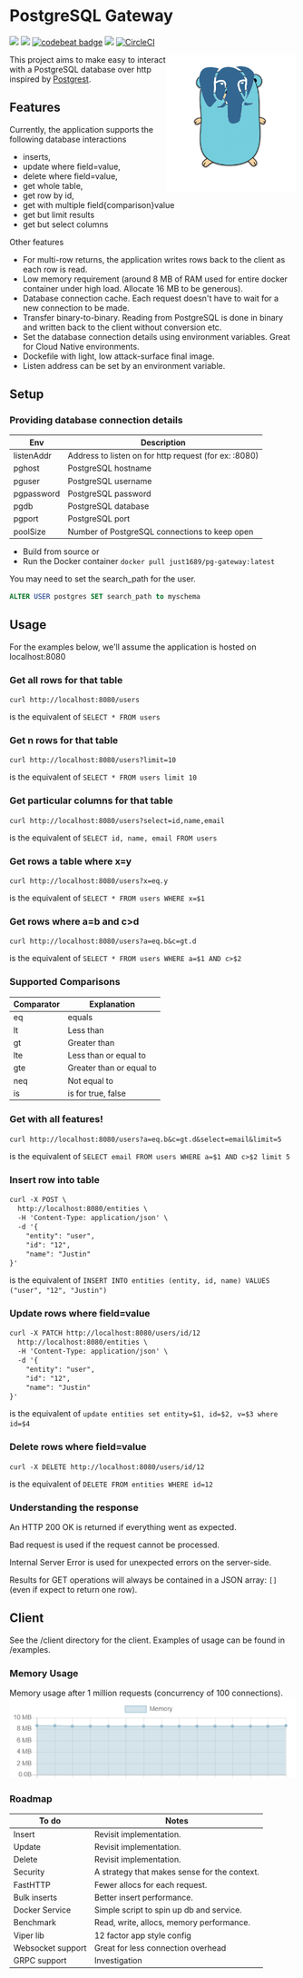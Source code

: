 # PostgreSQL Gateway
<a href="https://github.com/just1689/pg-gateway/releases"><img src="https://img.shields.io/badge/version-2.0-blue" /></a>&nbsp;<a href="https://goreportcard.com/report/github.com/just1689/pg-gateway"><img src="https://goreportcard.com/badge/github.com/just1689/pg-gateway"></a>&nbsp;<a href="https://codebeat.co/projects/github-com-just1689-pg-gateway-master"><img alt="codebeat badge" src="https://codebeat.co/badges/41278d9d-5877-4f6b-8638-9eec74b9aeba" /></a>&nbsp;<a href="https://codeclimate.com/github/just1689/pg-gateway/maintainability"><img src="https://api.codeclimate.com/v1/badges/28264ac4d5c087d43928/maintainability" /></a>&nbsp;[![CircleCI](https://circleci.com/gh/just1689/pg-gateway.svg?style=svg)](https://circleci.com/gh/just1689/pg-gateway)
<br />

<img align="right" height="240" src="docs/pg2.png" />

This project aims to make easy to interact with a PostgreSQL database over http inspired by <a href="https://github.com/PostgREST/postgrest">Postgrest</a>.


## Features

Currently, the application supports the following database interactions 
- inserts, 
- update where field=value,
- delete where field=value,
- get whole table, 
- get row by id, 
- get with multiple field{comparison}value
- get but limit results
- get but select columns

Other features
- For multi-row returns, the application writes rows back to the client as each row is read.
- Low memory requirement (around 8 MB of RAM used for entire docker container under high load. Allocate 16 MB to be generous).
- Database connection cache. Each request doesn't have to wait for a new connection to be made.
- Transfer binary-to-binary. Reading from PostgreSQL is done in binary and written back to the client without conversion etc.
- Set the database connection details using environment variables. Great for Cloud Native environments. 
- Dockefile with light, low attack-surface final image.
- Listen address can be set by an environment variable.

## Setup

### Providing database connection details
| Env | Description |
|---|---|
| listenAddr | Address to listen on for http request (for ex: :8080) |
| pghost | PostgreSQL hostname |
| pguser | PostgreSQL username |
| pgpassword | PostgreSQL password |
| pgdb | PostgreSQL database |
| pgport | PostgreSQL port |
| poolSize | Number of PostgreSQL connections to keep open |

- Build from source or
- Run the Docker container `docker pull just1689/pg-gateway:latest`

You may need to set the search_path for the user.
```sql
ALTER USER postgres SET search_path to myschema
```

## Usage
For the examples below, we'll assume the application is hosted on localhost:8080

### Get all rows for that table
```shell script
curl http://localhost:8080/users
```
is the equivalent of `SELECT * FROM users`

### Get n rows for that table
```shell script
curl http://localhost:8080/users?limit=10
```
is the equivalent of `SELECT * FROM users limit 10`


### Get particular columns for that table
```shell script
curl http://localhost:8080/users?select=id,name,email
```
is the equivalent of `SELECT id, name, email FROM users`


### Get rows a table where x=y
```shell script
curl http://localhost:8080/users?x=eq.y
```
is the equivalent of `SELECT * FROM users WHERE x=$1`



### Get rows where a=b and c>d
```shell script
curl http://localhost:8080/users?a=eq.b&c=gt.d
```
is the equivalent of `SELECT * FROM users WHERE a=$1 AND c>$2`

### Supported Comparisons
| Comparator | Explanation |
|---|---|
| eq | equals |
| lt | Less than |
| gt | Greater than |
| lte | Less than or equal to |
| gte | Greater than or equal to |
| neq | Not equal to |
| is | is for true, false |

### Get with all features!
```shell script
curl http://localhost:8080/users?a=eq.b&c=gt.d&select=email&limit=5
```
is the equivalent of `SELECT email FROM users WHERE a=$1 AND c>$2 limit 5`





### Insert row into table
```shell script
curl -X POST \
  http://localhost:8080/entities \
  -H 'Content-Type: application/json' \
  -d '{
	"entity": "user",
	"id": "12",
	"name": "Justin"
}'
```
is the equivalent of `INSERT INTO entities (entity, id, name) VALUES ("user", "12", "Justin")`



### Update rows where field=value
```shell script
curl -X PATCH http://localhost:8080/users/id/12
  http://localhost:8080/entities \
  -H 'Content-Type: application/json' \
  -d '{
	"entity": "user",
	"id": "12",
	"name": "Justin"
}'
```
is the equivalent of `update entities set entity=$1, id=$2, v=$3 where id=$4`



### Delete rows where field=value
```shell script
curl -X DELETE http://localhost:8080/users/id/12
```
is the equivalent of `DELETE FROM entities WHERE id=12`


### Understanding the response
An HTTP 200 OK is returned if everything went as expected.
 
Bad request is used if the request cannot be processed.

Internal Server Error is used for unexpected errors on the server-side.

Results for GET operations will always be contained in a JSON array: `[]` (even if expect to return one row). 


## Client

See the /client directory for the client. Examples of usage can be found in /examples.




### Memory Usage
Memory usage after 1 million requests (concurrency of 100 connections). 
<img src="docs/memory3.png" />


### Roadmap
| To do | Notes |
|---|---|
| Insert | Revisit implementation. |
| Update | Revisit implementation. |
| Delete | Revisit implementation. |
| Security | A strategy that makes sense for the context. |
| FastHTTP | Fewer allocs for each request. |
| Bulk inserts | Better insert performance. |
| Docker Service | Simple script to spin up db and service. |
| Benchmark | Read, write, allocs, memory performance. |
| Viper lib | 12 factor app style config |
| Websocket support | Great for less connection overhead |
| GRPC support | Investigation |

